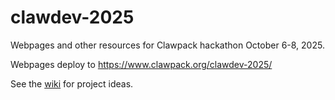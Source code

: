 # clawdev-2025

Webpages and other resources for Clawpack hackathon October 6-8, 2025.

Webpages deploy to https://www.clawpack.org/clawdev-2025/

See the [wiki](https://github.com/clawpack/clawdev-2025/wiki) for project ideas.
